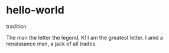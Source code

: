 # hello-world
tradition


The man the letter the legend, K!
I am the greatest letter. 
I amd a renaissance man, a jack of all trades.
